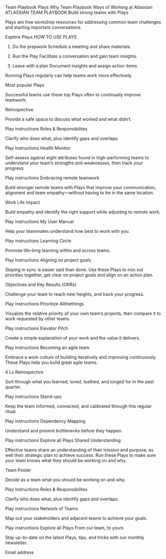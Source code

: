 Team Playbook
Plays
Why Team Playbook
Ways of Working at Atlassian
ATLASSIAN TEAM PLAYBOOK
Build strong teams with Plays

Plays are free workshop resources for addressing common team challenges and starting important conversations.

Explore Plays
HOW TO USE PLAYS

1. Do the prepwork
Schedule a meeting and share materials.

2. Run the Play
Facilitate a conversation and gain team insights.

3. Leave with a plan
Document insights and assign action items.

Running Plays regularly can help teams work more effectively.

Most popular Plays

Successful teams use these top Plays often to continually improve teamwork.

Retrospective

Provide a safe space to discuss what worked and what didn’t.

Play instructions
Roles & Responsibilites

Clarify who does what, plus identify gaps and overlaps.

Play instructions
Health Monitor

Self-assess against eight attributes found in high-performing teams to understand your team’s strengths and weaknesses, then track your progress.

Play instructions
Embracing remote teamwork

Build stronger remote teams with Plays that improve your communication, alignment and team empathy—without having to be in the same location.

Work Life Impact

Build empathy and identify the right support while adjusting to remote work.

Play instructions
My User Manual

Help your teammates understand how best to work with you.

Play instructions
Learning Circle

Promote life-long learning within and across teams.

Play instructions
Aligning on project goals

Staying in sync is easier said than done. Use these Plays to iron out priorities together, get clear on project goals and align on an action plan.

Objectives and Key Results (OKRs)

Challenge your team to reach new heights, and track your progress.

Play instructions
Prioritize Allthethings

Visualize the relative priority of your own team’s projects, then compare it to work requested by other teams.

Play instructions
Elevator Pitch

Create a simple explanation of your work and the value it delivers.

Play instructions
Becoming an agile team

Embrace a work culture of building iteratively and improving continuously. These Plays help you build great agile teams.

4 Ls Retrospective

Sort through what you learned, loved, loathed, and longed for in the past quarter.

Play instructions
Stand-ups

Keep the team informed, connected, and calibrated through this regular ritual.

Play instructions
Dependency Mapping

Understand and prevent bottlenecks before they happen.

Play instructions
Explore all Plays
Shared Understanding

Effective teams share an understanding of their mission and purpose, as well their strategic plan to achieve success. Run these Plays to make sure your team knows what they should be working on and why.

Team Poster

Decide as a team what you should be working on and why.

Play instructions
Roles & Responsibilites

Clarify who does what, plus identify gaps and overlaps.

Play instructions
Network of Teams

Map out your stakeholders and adjacent teams to achieve your goals.

Play instructions
Explore all Plays
From our team, to yours

Stay up-to-date on the latest Plays, tips, and tricks with our monthly newsletter.

Email address